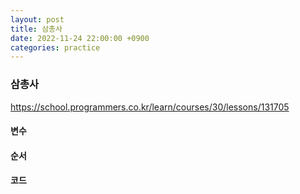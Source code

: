 ```yaml
---
layout: post
title: 삼총사
date: 2022-11-24 22:00:00 +0900
categories: practice
---
```

### 삼총사    
https://school.programmers.co.kr/learn/courses/30/lessons/131705    
    
#### 변수    
    
    
#### 순서    

#### 코드
